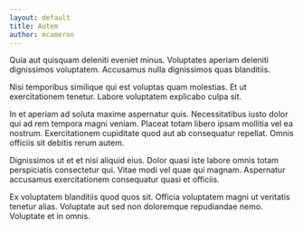 ```yaml
---
layout: default
title: Autem
author: mcameron
---
```


Quia aut quisquam deleniti eveniet minus. Voluptates aperiam deleniti dignissimos voluptatem. Accusamus nulla dignissimos quas blanditiis.

Nisi temporibus similique qui est voluptas quam molestias. Et ut exercitationem tenetur. Labore voluptatem explicabo culpa sit.

In et aperiam ad soluta maxime aspernatur quis. Necessitatibus iusto dolor qui ad rem tempora magni veniam. Placeat totam libero ipsam mollitia vel ea nostrum. Exercitationem cupiditate quod aut ab consequatur repellat. Omnis officiis sit debitis rerum autem.

Dignissimos ut et et nisi aliquid eius. Dolor quasi iste labore omnis totam perspiciatis consectetur qui. Vitae modi vel quae qui magnam. Aspernatur accusamus exercitationem consequatur quasi et officiis.

Ex voluptatem blanditiis quod quos sit. Officia voluptatem magni ut veritatis tenetur alias. Voluptate aut sed non doloremque repudiandae nemo. Voluptate et in omnis.
